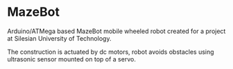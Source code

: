 # MazeBot
Arduino/ATMega based MazeBot mobile wheeled robot created for a project at Silesian University of Technology.

The construction is actuated by dc motors, robot avoids obstacles using ultrasonic sensor mounted on top of a servo.

